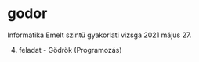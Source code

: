 # godor
Informatika
Emelt szintű gyakorlati vizsga
2021 május 27.

4. feladat - Gödrök
(Programozás)
